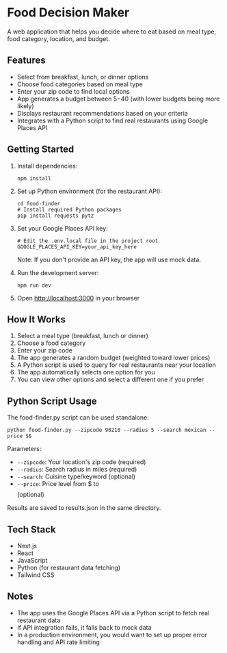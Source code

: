 # Food Decision Maker

A web application that helps you decide where to eat based on meal type, food category, location, and budget.

## Features

- Select from breakfast, lunch, or dinner options
- Choose food categories based on meal type
- Enter your zip code to find local options
- App generates a budget between $5-$40 (with lower budgets being more likely)
- Displays restaurant recommendations based on your criteria
- Integrates with a Python script to find real restaurants using Google Places API

## Getting Started

1. Install dependencies:
   ```
   npm install
   ```

2. Set up Python environment (for the restaurant API):
   ```
   cd food-finder
   # Install required Python packages
   pip install requests pytz
   ```

3. Set your Google Places API key:
   ```
   # Edit the .env.local file in the project root
   GOOGLE_PLACES_API_KEY=your_api_key_here
   ```
   
   Note: If you don't provide an API key, the app will use mock data.

4. Run the development server:
   ```
   npm run dev
   ```

5. Open [http://localhost:3000](http://localhost:3000) in your browser

## How It Works

1. Select a meal type (breakfast, lunch or dinner)
2. Choose a food category
3. Enter your zip code
4. The app generates a random budget (weighted toward lower prices)
5. A Python script is used to query for real restaurants near your location
6. The app automatically selects one option for you
7. You can view other options and select a different one if you prefer

## Python Script Usage

The food-finder.py script can be used standalone:

```
python food-finder.py --zipcode 90210 --radius 5 --search mexican --price $$
```

Parameters:
- `--zipcode`: Your location's zip code (required)
- `--radius`: Search radius in miles (required)
- `--search`: Cuisine type/keyword (optional)
- `--price`: Price level from $ to $$$$ (optional)

Results are saved to results.json in the same directory.

## Tech Stack

- Next.js
- React
- JavaScript
- Python (for restaurant data fetching)
- Tailwind CSS

## Notes

- The app uses the Google Places API via a Python script to fetch real restaurant data
- If API integration fails, it falls back to mock data
- In a production environment, you would want to set up proper error handling and API rate limiting